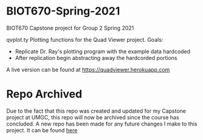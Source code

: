 # BIOT670-Spring-2021
BIOT670 Capstone project for Group 2 Spring 2021


qvplot.ty
Plotting functions for the Quad Viewer project.
Goals:
- Replicate Dr. Ray's plotting program with the example data hardcoded
- After replication begin abstracting away the hardcorded portions

A live version can be found at https://quadviewer.herokuapp.com


# Repo Archived
Due to the fact that this repo was created and updated for my Capstone project at UMGC, this repo will now be archived since the course has concluded. A new repo has been made for any future changes I make to this project. It can be found [here](https://github.com/kyle-kroll/QuadViewer)
